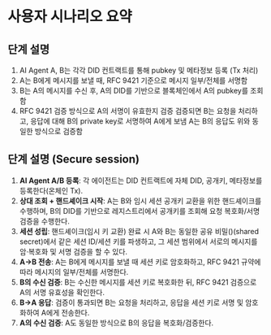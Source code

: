 # 사용자 시나리오 요약

## 단계 설명

1. AI Agent A, B는 각각 DID 컨트랙트를 통해 pubkey 및 메타정보 등록 (Tx 처리)
2. A는 B에게 메시지를 보낼 때, RFC 9421 기준으로 메시지 일부/전체를 서명함
3. B는 A의 메시지를 수신 후, A의 DID를 기반으로 블록체인에서 A의 pubkey를 조회함
4. RFC 9421 검증 방식으로 A의 서명이 유효한지 검증
   검증되면 B는 요청을 처리하고, 응답에 대해 B의 private key로 서명하여 A에게 보냄
   A는 B의 응답도 위와 동일한 방식으로 검증함

## 단계 설명 (Secure session)

1. **AI Agent A/B 등록**: 각 에이전트는 DID 컨트랙트에 자체 DID, 공개키, 메타정보를 등록한다(온체인 Tx).
2. **상대 조회 + 핸드셰이크 시작**: A는 B와 임시 세션 공개키 교환을 위한 핸드셰이크를 수행하며, B의 DID를 기반으로 레지스트리에서 공개키를 조회해 요청 복호화/서명 검증을 수행한다.
3. **세션 성립**: 핸드셰이크(임시 키 교환) 완료 시 A와 B는 동일한 공유 비밀()(shared secret)에서 같은 세션 ID/세션 키를 파생하고, 그 세션 범위에서 서로의 메시지를 암·복호화 및 서명 검증을 할 수 있다.
4. **A→B 전송**: A는 B에게 메시지를 보낼 때 세션 키로 암호화하고, RFC 9421 규약에 따라 메시지의 일부/전체를 서명한다.
5. **B의 수신 검증**: B는 수신한 메시지를 세션 키로 복호화한 뒤, RFC 9421 검증으로 A의 서명 유효성을 확인한다.
6. **B→A 응답**: 검증이 통과되면 B는 요청을 처리하고, 응답을 세션 키로 서명 및 암호화하여 A에게 전송한다.
7. **A의 수신 검증**: A도 동일한 방식으로 B의 응답을 복호화/검증한다.
